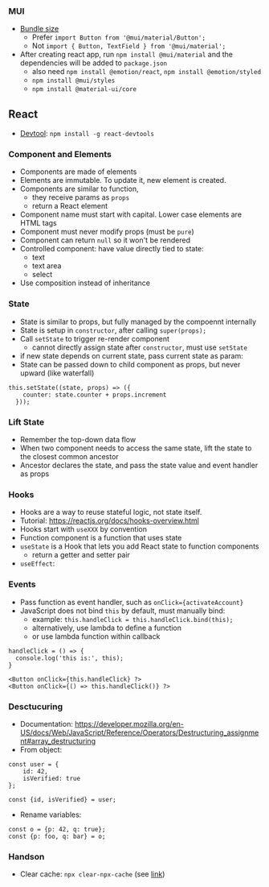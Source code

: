 
### MUI
* [Bundle size](https://mui.com/guides/minimizing-bundle-size/)
  * Prefer `import Button from '@mui/material/Button';`
  * Not `import { Button, TextField } from '@mui/material';`
* After creating react app, run `npm install @mui/material` and the dependencies will be added to `package.json`
  - also need `npm install @emotion/react`, `npm install @emotion/styled`
  - `npm install @mui/styles`
  - `npm install @material-ui/core`

## React
* [Devtool](https://github.com/facebook/react/tree/main/packages/react-devtools): `npm install -g react-devtools`

### Component and Elements
* Components are made of elements
* Elements are immutable. To update it, new element is created.
* Components are similar to function,
  - they receive params as `props`
  - return a React element
* Component name must start with capital. Lower case elements are HTML tags
* Component must never modify props (must be `pure`)
* Component can return `null` so it won't be rendered
* Controlled component: have value directly tied to state:
  * text
  * text area
  * select
* Use composition instead of inheritance

### State
* State is similar to props, but fully managed by the compoennt internally
* State is setup in `constructor`, after calling `super(props);`
* Call `setState` to trigger re-render component
  - cannot directly assign state after `constructor`, must use `setState`
* if new state depends on current state, pass current state as param:
* State can be passed down to child component as props, but never upward (like waterfall)

```
this.setState((state, props) => ({
    counter: state.counter + props.increment
  }));
```

### Lift State
* Remember the top-down data flow
* When two component needs to access the same state, lift the state to the closest common ancestor
* Ancestor declares the state, and pass the state value and event handler as props

### Hooks
* Hooks are a way to reuse stateful logic, not state itself.
* Tutorial: https://reactjs.org/docs/hooks-overview.html
* Hooks start with `useXXX` by convention
* Function component is a function that uses state
* `useState` is a Hook that lets you add React state to function components
  - return a getter and setter pair
* `useEffect`:

### Events
* Pass function as event handler, such as `onClick={activateAccount}`
* JavaScript does not bind `this` by default, must manually bind:
  - example: `this.handleClick = this.handleClick.bind(this);`
  - alternatively, use lambda to define a function
  - or use lambda function within callback

```
handleClick = () => {
  console.log('this is:', this);
}  

<Button onClick={this.handleClick} ?>
<Button onClick={() => this.handleClick()} ?>
```

### Desctucuring
* Documentation: https://developer.mozilla.org/en-US/docs/Web/JavaScript/Reference/Operators/Destructuring_assignment#array_destructuring
* From object:

```
const user = {
    id: 42,
    isVerified: true
};

const {id, isVerified} = user;
```

* Rename variables:

```
const o = {p: 42, q: true};
const {p: foo, q: bar} = o;
```

### Handson
* Clear cache: `npx clear-npx-cache` (see [link](https://exerror.com/you-are-running-create-react-app-4-0-3-which-is-behind-the-latest-release-5-0-0/))
